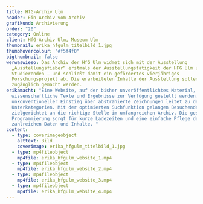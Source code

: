 ```yaml
---
title: HfG-Archiv Ulm
header: Ein Archiv vom Archiv
grafikund: Archivierung
order: "20"
category: Online
client: HfG-Archiv Ulm, Museum Ulm
thumbnail: erika_hfgulm_titelbild_1.jpg
thumbhovercolour: "#f5f4f0"
bigthumbnail: false
werwaswieso: Das Archiv der HfG Ulm widmet sich mit der Ausstellung
  „Ausstellungsfieber“ erstmals der Ausstellungstätigkeit der HFG Ulm und ihrer
  Studierenden – und schließt damit ein gefördertes vierjähriges
  Forschungsprojekt ab. Die erarbeiteten Inhalte der Ausstellung sollen online
  zugänglich gemacht werden.
erikamacht: "Eine Website, auf der bisher unveröffentlichtes Material,
  wissenschaftliche Texte und Ergebnisse zur Verfügung gestellt werden. Ein
  unkonventioneller Einstieg über abstrahierte Zeichnungen leitet zu den
  Unterkategorien. Mit der optimierten Suchfunktion gelangen Besuchende
  zielgerichtet an die richtige Stelle im umfangreichen Archiv. Die geschickte
  Programmierung sorgt für kurze Ladezeiten und eine einfache Pflege der
  zahlreichen Daten und Inhalte. "
content:
  - type: coverimageobject
    alttext: Bild
    coverimage: erika_hfgulm_titelbild_1.jpg
  - type: mp4fileobject
    mp4file: erika_hfgulm_website_1.mp4
  - type: mp4fileobject
    mp4file: erika_hfgulm_website_2.mp4
  - type: mp4fileobject
    mp4file: erika_hfgulm_website_3.mp4
  - type: mp4fileobject
    mp4file: erika_hfgulm_website_4.mp4
---
```

